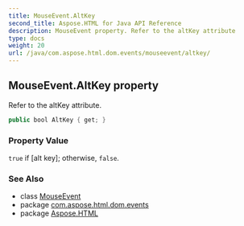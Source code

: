 ```yaml
---
title: MouseEvent.AltKey
second_title: Aspose.HTML for Java API Reference
description: MouseEvent property. Refer to the altKey attribute
type: docs
weight: 20
url: /java/com.aspose.html.dom.events/mouseevent/altkey/
---
```

## MouseEvent.AltKey property

Refer to the altKey attribute.

```java
public bool AltKey { get; }
```

### Property Value

`true` if [alt key]; otherwise, `false`.

### See Also

* class [MouseEvent](../)
* package [com.aspose.html.dom.events](../../mouseevent/)
* package [Aspose.HTML](../../../)
